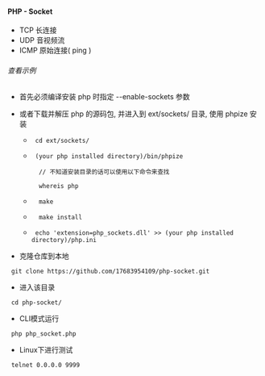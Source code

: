 #### PHP - Socket

+ TCP 长连接
+ UDP 音视频流
+ ICMP 原始连接( ping )

###### 查看示例
+ 首先必须编译安装 php 时指定 --enable-sockets 参数
+ 或者下载并解压 php 的源码包, 并进入到 ext/sockets/ 目录, 使用 phpize 安装
  + ```
     cd ext/sockets/
    ```
  + ```
     (your php installed directory)/bin/phpize
     
      // 不知道安装目录的话可以使用以下命令来查找
      
      whereis php
    ```
  + ```
      make
    ```
  + ```
      make install
    ```
  + ```
     echo 'extension=php_sockets.dll' >> (your php installed directory)/php.ini
    ``` 

+ 克隆仓库到本地  
```
 git clone https://github.com/17683954109/php-socket.git
```
+ 进入该目录
```
 cd php-socket/
```
+ CLI模式运行
```
 php php_socket.php
```
+ Linux下进行测试
```
 telnet 0.0.0.0 9999
```
